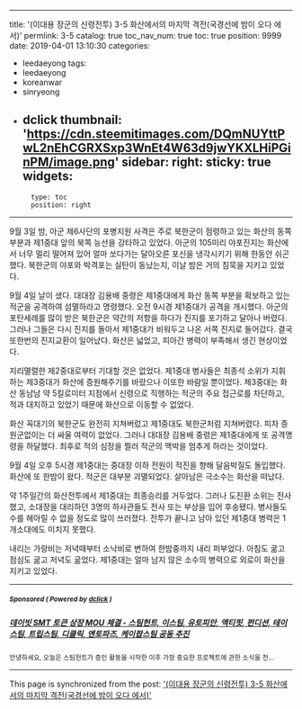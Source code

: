 
---
title: '(이대용 장군의 신령전투) 3-5 화산에서의 마지막 격전(국경선에 밤이 오다 에서)'
permlink: 3-5
catalog: true
toc_nav_num: true
toc: true
position: 9999
date: 2019-04-01 13:10:30
categories:
- leedaeyong
tags:
- leedaeyong
- koreanwar
- sinryeong
- dclick
thumbnail: 'https://cdn.steemitimages.com/DQmNUYttPwL2nEhCGRXSxp3WnEt4W63d9jwYKXLHiPGinPM/image.png'
sidebar:
    right:
        sticky: true
widgets:
    -
        type: toc
        position: right
---


9월 3일 밤, 아군 제6사단의 포병지원 사격은 주로 북한군이 점령하고 있는 화산의 동쪽 부분과 제1중대 앞의 북쪽 능선을 강타하고 있었다. 아군의  105미리 야포진지는 화산에서 너무 멀리 떨어져 있어 얼마 쏘다가는 달아오른 포신을 냉각시키기 위해 한동안 쉬곤했다. 북한군의 야포와 박격포는 실탄이 동났는지, 이날 밤은 거의 침묵을 지키고 있었다. 

9월 4일 날이 샜다. 
대대장 김용배 중령은 제1중대에게 화산 동쪽 부분을 확보하고 있는 적군을 공격하여 섬멸하라고 명령했다. 오전 9시경 제1중대가 공격을 개시했다. 아군의 포탄세례를 많이 받은 북한군은 약간의 저항을 하다가 진지를 포기하고 달아나 버렸다. 그러나 그들은 다시 진지를 돌아서 제1중대가 비워두고 나온 서쪽 진지로 들어갔다. 결국 또한번의 진지교환이 일어났다. 화산은 넓었고, 피아간 병력이 부족해서 생긴 현상이었다. 

지리멸렬한 제2중대로부터 기대할 것은 없었다. 제1중대 병사들은 최종석 소위가 지휘하는 제3중대가 화산에 증원해주기를 바랐으나 이또한 바람일 뿐이었다. 제3중대는 화산 동남남 약 5킬로미터 지점에서 신령으로 직행하는 적군의 주요 접근로를 차단하고, 적과 대치하고 있었기 때문에 화산으로 이동할 수 없었다. 

화산 꼭대기의 북한군도 완전히 지쳐버렀고 제1중대도 북한군처럼 지쳐버렸다. 피차 증원군없이는 더 싸울 여력이 없었다. 그러나 대대장 김용배 중령은 제1중대에게 또 공격명령을 하달했다. 최후로 적의 심장을 찔러 적군의 맥박을 멈추게 하라는 것이었다. 

9월 4일 오후 5시경 제1중대는 중대장 이하 전원이 적진을 향해 달음박질도 돌입했다. 화산에 또 한밤이 왔다. 적군은 대부분 괴멸되었다. 살아남은 극소수는 화산을 떠났다. 

약 1주일간의 화산전투에서 제1중대는 최종승리를 거두었다. 그러나 도진환 소위는 전사했고, 소대장을 대리하던 3명의 하사관들도 전사 또는 부상을 입어 후송됐다. 병사들도 수를 헤아릴 수 없을 정도로 많이 쓰러졌다. 전투가 끝나고 남아 있던 제1중대 병력은 1개소대에도 미치지 못했다. 

내리는 가랑비는 저녁때부터 소낙비로 변하여 한밤중까지 내리 퍼부었다. 아침도 굶고 점심도 굶고 저녁도 굶었다. 제1중대는 얼마 남지 않은 소수의 병력으로 외로이 화산을 지키고 있었다.

---

#####  <sub> **Sponsored ( Powered by [dclick](https://www.dclick.io) )** </sub>
##### [데이빗 SMT 토큰 상장 MOU 체결 - 스팀헌트, 이스팀, 유토피안, 액티핏, 펀디션, 테이스팀, 트립스팀, 디클릭, 엔토파즈, 케이팝스팀 공동 추진](https://api.dclick.io/v1/c?x=eyJhbGciOiJIUzI1NiIsInR5cCI6IkpXVCJ9.eyJjIjoid2lzZG9tYW5kanVzdGljZSIsInMiOiIzLTUiLCJhIjpbInQtMTQ3MyJdLCJ1cmwiOiJodHRwczovL3N0ZWVtaXQuY29tL2tyL0Bwcm9qZWN0Ny9zbXQtbW91IiwiaWF0IjoxNTU0MTI0MjUzLCJleHAiOjE4Njk0ODQyNTN9.jsBPzQlGcZ6tEDqE9Lc9GGC8GXAn7ThD5HHyDY4Zh5M)
<sup>안녕하세요, 오늘은 스팀헌트가 증인 활동을 시작한 이후 가장 중요한 프로젝트에 관한 소식을 전...</sup>


- - -

This page is synchronized from the post: ['(이대용 장군의 신령전투) 3-5 화산에서의 마지막 격전(국경선에 밤이 오다 에서)'](https://steemit.com/@wisdomandjustice/3-5)
